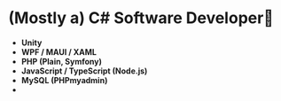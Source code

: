 # (Mostly a) C# Software Developer👋<b>

- Unity
- WPF / MAUI / XAML
- PHP (Plain, Symfony)
- JavaScript / TypeScript (Node.js)
- MySQL (PHPmyadmin)
- 
<!--
**mauricekoenig/mauricekoenig** is a ✨ _special_ ✨ repository because its `README.md` (this file) appears on your GitHub profile.

Here are some ideas to get you started:

- 🔭 I’m currently working on a TCG
- 🌱 I’m currently learning Linear Algebra & HLSL
- 👯 I’m looking to collaborate on ...
- 🤔 I’m looking for help with ...
- 💬 Ask me about ...
- 📫 How to reach me: ...
- 😄 Pronouns: ...
- ⚡ Fun fact: ...
-->
